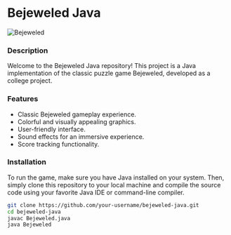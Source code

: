 # Bejeweled Java

![Bejeweled](bejeweled.jpg)

### Description
Welcome to the Bejeweled Java repository! This project is a Java implementation of the classic puzzle game Bejeweled, developed as a college project.

### Features
- Classic Bejeweled gameplay experience.
- Colorful and visually appealing graphics.
- User-friendly interface.
- Sound effects for an immersive experience.
- Score tracking functionality.

### Installation
To run the game, make sure you have Java installed on your system. Then, simply clone this repository to your local machine and compile the source code using your favorite Java IDE or command-line compiler.

```bash
git clone https://github.com/your-username/bejeweled-java.git
cd bejeweled-java
javac Bejeweled.java
java Bejeweled

